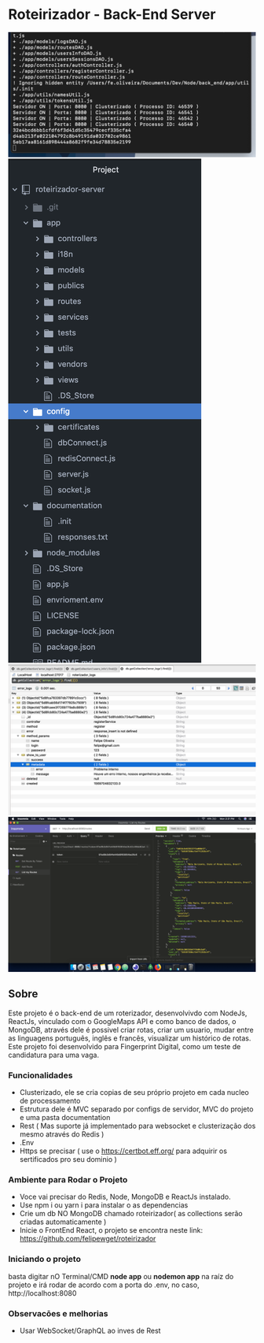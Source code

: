 # Roteirizador - Back-End Server

![Clusterized](./app/publics/assets/git/img1.png)
![Structure](./app/publics/assets/git/img2.png)
![Log in Mongo](./app/publics/assets/git/img3.png)
![Response Exemple 1](./app/publics/assets/git/img4.png)

## Sobre

Este projeto é o back-end de um roterizador, desenvolvivdo com NodeJs, ReactJs, vinculado com o GoogleMaps API e como banco de dados, o MongoDB, através dele é possivel criar rotas, criar um usuario, mudar entre as linguagens português, inglês e francês, visualizar um histórico de rotas. Este projeto foi desenvolvido para Fingerprint Digital, como um teste de candidatura para uma vaga.

### Funcionalidades

- Clusterizado, ele se cria copias de seu próprio projeto em cada nucleo de processamento
- Estrutura dele é MVC separado por configs de servidor, MVC do projeto e uma pasta documentation
- Rest ( Mas suporte já implementado para websocket e clusterização dos mesmo através do Redis )
- .Env
- Https se precisar ( use o https://certbot.eff.org/ para adquirir os sertificados pro seu dominio )

### Ambiente para Rodar o Projeto

- Voce vai precisar do Redis, Node, MongoDB e ReactJs instalado.
- Use npm i ou yarn i para instalar o as dependencias
- Crie um db NO MongoDB chamado roteirizador( as collections serão criadas automaticamente )
- Inicie o FrontEnd React, o projeto se encontra neste link: https://github.com/felipewget/roteirizador

### Iniciando o projeto

basta digitar nO Terminal/CMD <b>node app</b> ou <b>nodemon app</b> na raíz do projeto e irá rodar de acordo com a porta do .env, no caso, http://localhost:8080

### Observacōes e melhorias

- Usar WebSocket/GraphQL ao inves de Rest
